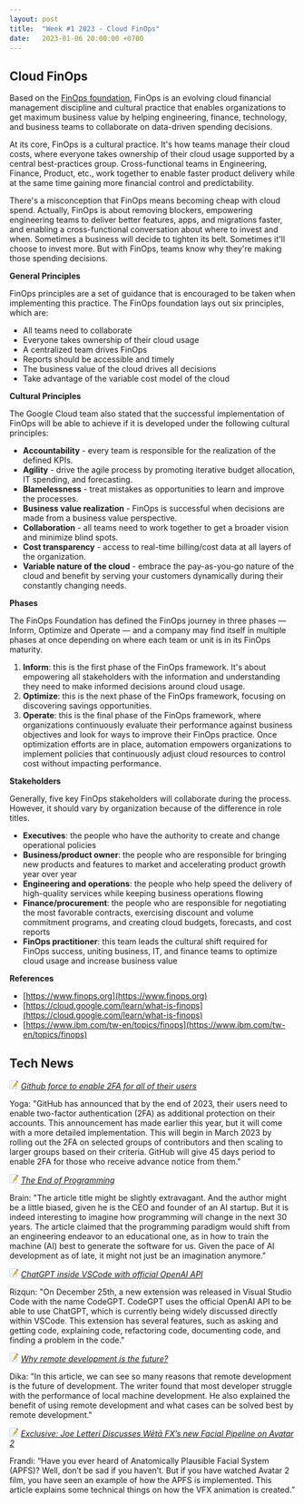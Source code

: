```yaml
---
layout: post
title:  "Week #1 2023 - Cloud FinOps"
date:   2023-01-06 20:00:00 +0700
---
```


## Cloud FinOps

Based on the [FinOps foundation](https://www.finops.org/introduction/what-is-finops/), FinOps is an evolving cloud financial management discipline and cultural practice that enables organizations to get maximum business value by helping engineering, finance, technology, and business teams to collaborate on data-driven spending decisions.

At its core, FinOps is a cultural practice. It's how teams manage their cloud costs, where everyone takes ownership of their cloud usage supported by a central best-practices group. Cross-functional teams in Engineering, Finance, Product, etc., work together to enable faster product delivery while at the same time gaining more financial control and predictability.

There's a misconception that FinOps means becoming cheap with cloud spend. Actually, FinOps is about removing blockers, empowering engineering teams to deliver better features, apps, and migrations faster, and enabling a cross-functional conversation about where to invest and when. Sometimes a business will decide to tighten its belt. Sometimes it'll choose to invest more. But with FinOps, teams know why they're making those spending decisions.

__General Principles__

FinOps principles are a set of guidance that is encouraged to be taken when implementing this practice. The FinOps foundation lays out six principles, which are:

- All teams need to collaborate
- Everyone takes ownership of their cloud usage
- A centralized team drives FinOps
- Reports should be accessible and timely
- The business value of the cloud drives all decisions
- Take advantage of the variable cost model of the cloud

__Cultural Principles__

The Google Cloud team also stated that the successful implementation of FinOps will be able to achieve if it is developed under the following cultural principles:

- **Accountability** - every team is responsible for the realization of the defined KPIs.
- **Agility** - drive the agile process by promoting iterative budget allocation, IT spending, and forecasting.
- **Blamelessness** - treat mistakes as opportunities to learn and improve the processes.
- **Business value realization** - FinOps is successful when decisions are made from a business value perspective.
- **Collaboration** - all teams need to work together to get a broader vision and minimize blind spots.
- **Cost transparency** - access to real-time billing/cost data at all layers of the organization.
- **Variable nature of the cloud** - embrace the pay-as-you-go nature of the cloud and benefit by serving your customers dynamically during their constantly changing needs.

__Phases__

The FinOps Foundation has defined the FinOps journey in three phases — Inform, Optimize and Operate — and a company may find itself in multiple phases at once depending on where each team or unit is in its FinOps maturity.
1. **Inform**: this is the first phase of the FinOps framework. It's about empowering all stakeholders with the information and understanding they need to make informed decisions around cloud usage.
2. **Optimize**: this is the next phase of the FinOps framework, focusing on discovering savings opportunities.
3. **Operate**: this is the final phase of the FinOps framework, where organizations continuously evaluate their performance against business objectives and look for ways to improve their FinOps practice. Once optimization efforts are in place, automation empowers organizations to implement policies that continuously adjust cloud resources to control cost without impacting performance.

__Stakeholders__

Generally, five key FinOps stakeholders will collaborate during the process. However, it should vary by organization because of the difference in role titles.
- **Executives**: the people who have the authority to create and change operational policies
- **Business/product owner**: the people who are responsible for bringing new products and features to market and accelerating product growth year over year
- **Engineering and operations**: the people who help speed the delivery of high-quality services while keeping business operations flowing
- **Finance/procurement**: the people who are responsible for negotiating the most favorable contracts, exercising discount and volume commitment programs, and creating cloud budgets, forecasts, and cost reports
- **FinOps practitioner**: this team leads the cultural shift required for FinOps success, uniting business, IT, and finance teams to optimize cloud usage and increase business value

__References__

- [https://www.finops.org](https://www.finops.org)
- [https://cloud.google.com/learn/what-is-finops](https://cloud.google.com/learn/what-is-finops)
- [https://www.ibm.com/tw-en/topics/finops](https://www.ibm.com/tw-en/topics/finops)

## Tech News

![memo](/assets/images/memo16.png) *[Github force to enable 2FA for all of their users](https://www.bleepingcomputer.com/news/security/github-to-require-all-users-to-enable-2fa-by-the-end-of-2023/)*

Yoga: "GitHub has announced that by the end of 2023, their users need to enable two-factor authentication (2FA) as additional protection on their accounts. This announcement has made earlier this year, but it will come with a more detailed implementation. This will begin in March 2023 by rolling out the 2FA on selected groups of contributors and then scaling to larger groups based on their criteria. GitHub will give 45 days period to enable 2FA for those who receive advance notice from them."

![memo](/assets/images/memo16.png) *[The End of Programming](https://cacm.acm.org/magazines/2023/1/267976-the-end-of-programming/fulltext)*

Brain: "The article title might be slightly extravagant. And the author might be a little biased, given he is the CEO and founder of an AI startup. But it is indeed interesting to imagine how programming will change in the next 30 years. The article claimed that the programming paradigm would shift from an engineering endeavor to an educational one, as in how to train the machine (AI) best to generate the software for us. Given the pace of AI development as of late, it might not just be an imagination anymore."

![memo](/assets/images/memo16.png) *[ChatGPT inside VSCode with official OpenAI API](https://dev.to/dani_avila7/chatgpt-inside-vscode-with-official-openai-api-10n8)*

Rizqun: "On December 25th, a new extension was released in Visual Studio Code with the name CodeGPT. CodeGPT uses the official OpenAI API to be able to use ChatGPT, which is currently being widely discussed directly within VSCode. This extension has several features, such as asking and getting code, explaining code, refactoring code, documenting code, and finding a problem in the code."

![memo](/assets/images/memo16.png) *[Why remote development is the future?](https://medium.com/@elliotgraebert/laptop-development-is-dead-why-remote-development-is-the-future-f92ce103fd13)*

Dika: "In this article, we can see so many reasons that remote development is the future of development. The writer found that most developer struggle with the performance of local machine development. He also explained the benefit of using remote development and what cases can be solved best by remote development."

![memo](/assets/images/memo16.png) *[Exclusive: Joe Letteri Discusses Wētā FX’s new Facial Pipeline on Avatar 2](https://www.fxguide.com/fxfeatured/exclusive-joe-letteri-discusses-weta-fxs-new-facial-pipeline-on-avatar-2/)*

Frandi: “Have you ever heard of Anatomically Plausible Facial System (APFS)? Well, don’t be sad if you haven’t. But if you have watched Avatar 2 film, you have seen an example of how the APFS is implemented. This article explains some technical things on how the VFX animation is created.”